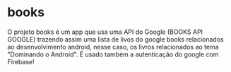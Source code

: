 # books
O projeto books é um app que usa uma API do Google (BOOKS API GOOGLE) trazendo assim uma lista de livos do google books relacionados ao desenvolvimento android, nesse caso, os livros relacionados ao tema "Dominando o Android". É usado também a autenticação do google com Firebase!
